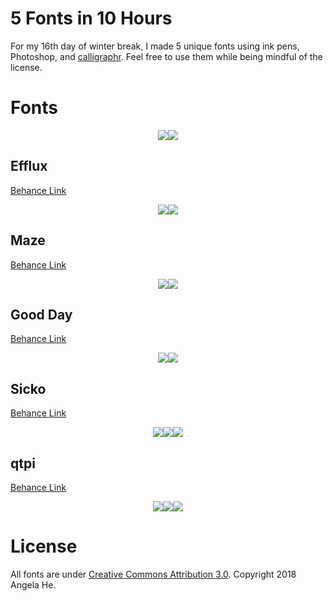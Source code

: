 # 5 Fonts in 10 Hours
For my 16th day of winter break, I made 5 unique fonts using ink pens, Photoshop, and [calligraphr](https://calligraphr.com). Feel free to use them while being mindful of the license.

# Fonts

  <p align="center"><img src = "https://zephyo.github.io/5fonts10hours/miscGraphics/crazyinlove.gif" ><img src = "https://zephyo.github.io/5fonts10hours/miscGraphics/worldsocold.gif" >
    </p>
    
## Efflux
   [Behance Link](https://www.behance.net/gallery/74307459/Efflux-free-ribbon-font)
  <p align="center"><img src = "https://mir-s3-cdn-cf.behance.net/project_modules/max_1200/94b09c74307459.5c2ba38a561a3.png" ><img src = "https://mir-s3-cdn-cf.behance.net/project_modules/fs/b2755474307459.5c2ba38a55ab8.png" >
    </p>
    
## Maze
[Behance Link](https://www.behance.net/gallery/74308095/Maze-Free-Font)
  <p align="center"><img src = "https://mir-s3-cdn-cf.behance.net/project_modules/max_1200/164ae274308095.5c2baa759af9b.png" ><img src = "https://mir-s3-cdn-cf.behance.net/project_modules/fs/ea1bb874308095.5c2baa759b2ff.png" >
    </p>

## Good Day
[Behance Link](https://www.behance.net/gallery/74310799/Good-Day-Free-Font)
  <p align="center"><img src = "https://mir-s3-cdn-cf.behance.net/project_modules/max_1200/aa840374310799.5c2bc633a05f0.jpg" ><img src = "https://mir-s3-cdn-cf.behance.net/project_modules/max_1200/29fdcd74310799.5c2bc6339fee8.png" >
    </p>

## Sicko
[Behance Link](https://www.behance.net/gallery/74311191/Sicko-Free-Font)
  <p align="center"><img src = "https://mir-s3-cdn-cf.behance.net/project_modules/max_1200/b365fe74311191.5c2bca55e7dbe.png" ><img src = "https://mir-s3-cdn-cf.behance.net/project_modules/max_1200/0e5ffb74311191.5c2bca55e7572.png" ><img src = "https://mir-s3-cdn-cf.behance.net/project_modules/max_1200/39c8df74311191.5c2bca55e6d5f.png" >
    </p>

## qtpi 
[Behance Link](https://www.behance.net/gallery/74313073/qtpi-free-font)
  <p align="center"><img src = "https://mir-s3-cdn-cf.behance.net/project_modules/max_1200/fe55f074313073.5c2bde502e75f.png" ><img src = "https://mir-s3-cdn-cf.behance.net/project_modules/max_1200/30502674313073.5c2bde502e53a.png" ><img src = "https://mir-s3-cdn-cf.behance.net/project_modules/max_1200/6a6d7074313073.5c2bde502eb90.png" >
    </p>


# License
All fonts are under [Creative Commons Attribution 3.0](https://creativecommons.org/licenses/by/3.0/us/). Copyright 2018 Angela He.
